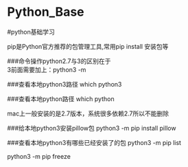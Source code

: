 # Python_Base
#python基础学习



pip是Python官方推荐的包管理工具,常用pip install 安装包等

###命令操作python2.7与3的区别在于  
3前面需要加上：python3 -m

###查看本地python3路径
which python3

###查看本地python路径
which python

mac上一般安装的是2.7版本，系统很多依赖2.7所以不能删除



###给本地python3安装pillow包
python3 -m pip install pillow


###查看本地python3有哪些已经安装了的包
python3 -m pip list

python3 -m pip freeze

